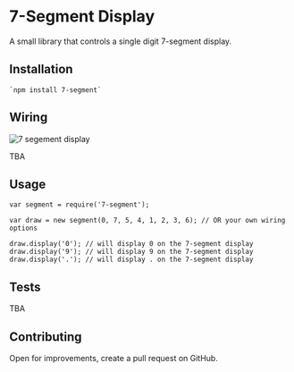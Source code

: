 7-Segment Display
=========

A small library that controls a single digit 7-segment display.

## Installation
    `npm install 7-segment`

## Wiring

![7 segement display](https://upload.wikimedia.org/wikipedia/commons/0/02/7_segment_display_labeled.svg "Example 7-segment display.")

TBA

## Usage

    var segment = require('7-segment');

    var draw = new segment(0, 7, 5, 4, 1, 2, 3, 6); // OR your own wiring options

    draw.display('0'); // will display 0 on the 7-segment display
    draw.display('9'); // will display 9 on the 7-segment display
    draw.display('.'); // will display . on the 7-segment display

## Tests

TBA

## Contributing

Open for improvements, create a pull request on GitHub.
